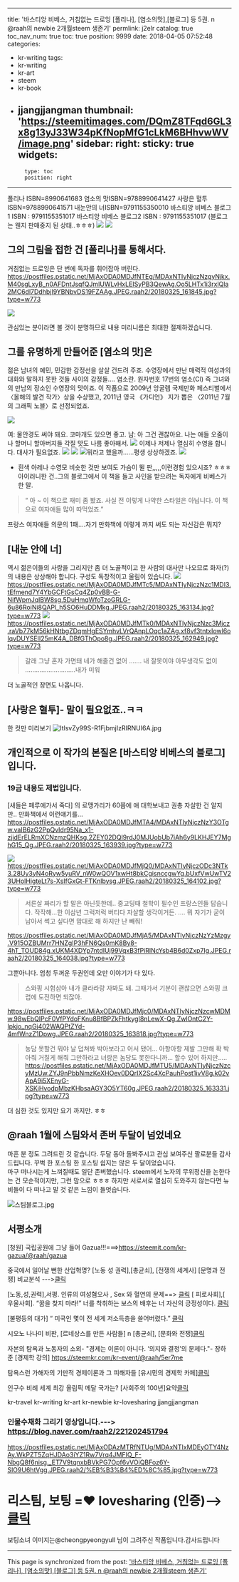 
---
title: '바스티앙 비베스, 거침없는 드로잉 [폴리나], [염소의맛],[블로그] 등 5권. n @raah의  newbie 2개월steem 생존기'
permlink: j2elr
catalog: true
toc_nav_num: true
toc: true
position: 9999
date: 2018-04-05 07:52:48
categories:
- kr-writing
tags:
- kr-writing
- kr-art
- steem
- kr-book
- jjangjjangman
thumbnail: 'https://steemitimages.com/DQmZ8TFqd6GL3x8g13yJ33W34pKfNopMfG1cLkM6BHhvwWV/image.png'
sidebar:
    right:
        sticky: true
widgets:
    -
        type: toc
        position: right
---


폴리나 ISBN=8990641683 
염소의 맛ISBN=9788990641427
사랑은 혈투ISBN=9788990641571
내눈안의 너ISBN=9791155350010
바스티앙 비베스 블로그 1 ISBN : 9791155351017 
 바스티앙 비베스 블로그2 ISBN : 9791155351017 
 (블로그는 웬지 판매중지 된 상태..ㅎㅎㅎ)
![](https://steemitimages.com/DQmZ8TFqd6GL3x8g13yJ33W34pKfNopMfG1cLkM6BHhvwWV/image.png)
![](https://steemitimages.com/DQmbUuWjkgY7TSrzoKPZhSd3G9CPrMKw9yWYTQcTGtYxJZd/image.png)

## 그의 그림을 접한 건 [폴리나]를 통해서다. 
거침없는
드로잉은 단 번에 독자를 휘어잡아 버린다.
https://postfiles.pstatic.net/MjAxODA0MDJfNTEg/MDAxNTIyNjczNzgyNjkx.M40sgLxyB_n0AFDntJsqfQJmIUWLvHxLEISyPB3QewAg.Oo5LHTx1i3rxlQla2MC6dl7DdhbjI9YBNbvDS19FZAAg.JPEG.raah2/20180325_161845.jpg?type=w773

![](https://blogfiles.pstatic.net/MjAxODA0MDJfMTMz/MDAxNTIyNjczNzg1MDM3.bOQimyTVnFxvWuKkwAX3jIDVhWUcsajcDVGkEC1ID-Ig._2rXseM5AjWZ-aWAH4FFWohdN3LpXYWKChsx936qCqEg.JPEG.raah2/20180325_161754.jpg)


관심있는 분이라면 볼 것이 분명하므로 내용 미리니름은 최대한 절제하겠습니다. 

## 그를 유명하게 만들어준 [염소의 맛]은
 젊은 남녀의 예민, 민감한 감정선을 살살 건드려 주죠.
수영장에서 만난 매력적 여성과의 대화와 말하지 못한 것들 사이의 감정들....
염소란. 원자번호 17번의 염소(Cl) 즉 그녀와의 만남의 장소인 수영장의 맛이죠.
  이 작품으로 2009년 앙굴렘 국제만화 페스티벌에서 〈올해의 발견 작가〉상을 수상했고,
 2011년 영국 《가디언》 지가 뽑은 〈2011년 7월의 그래픽 노블〉로 선정되었죠.


![](https://steemitimages.com/DQmbGMK3QLSrAeHcrW5UxgLinG93zZZ3mGjKzXaqbxEsjcV/image.png)

여: 물안경도 써야 돼요. 코마개도 있으면 좋고.
남: 아 그건 괜찮아요. 나는 애들 오줌이나 할머니 할아버지들 각질 맛도 나름 좋아해서.
![](https://steemitimages.com/DQmd2929AhbNTVVJ5naiArYh3ux2NQiAmFRVTRgLkTEBUnw/image.png)
이제나 저제나 열심히 수영을 합니다. 대사가 필요없죠.
![](https://steemitimages.com/DQmYEGEonDoVHpwPZSqCuPneDPESSDwPkjd7dnHhsK3uEss/image.png)
![](https://steemitimages.com/DQmdphdt37unYqbuym6dhRrknEZ2UEBNfwVGXecpG4fmkgP/image.png)
![](https://steemitimages.com/DQmVvRjmEZupwRYkxbM33Cfnh6PtB1sZhKwXD3RB43sQZwL/image.png)뭐라고 했을까......평생 상상하겠죠.
![](https://steemitimages.com/DQmbhWfK6UPh24QaEdYpE7RFZ4XmL8atD5Dq8nmMktWzd79/image.png)


* 흰색 아레나 수영모 비슷한 것만 보여도 가슴이 뛸 판,,,,,이런경험 있으시죠? ㅎㅎㅎ
아이러니한 건..그의 블로그에서 이 책을 들고 사인을 받으려는 독자에게 비베스가 한 말.

> “ 아 ~ 이 책으로 재미 좀 봤죠.
사실 전 이렇게 나약한 스타일은 아닙니다. 
이 책으로 여자애들 많이 따먹었죠.” 

프랑스 여자애들 의문의 1패....자기 만화책에 이렇게 까지 써도 되는 자신감은 뭐지?


## [내눈 안에 너] 
역시 젊은이들의 사랑을 그리지만 좀 더 노골적이고 한 사람의 대사만 나오므로 화자(?)의 내용은 상상해야 합니다. 구성도 독창적이고 울림이 있습니다. 
![](https://steemitimages.com/DQmaYdWtoCfaqupXPbo2V9PsKZXNEkuNc26bYakonWtgiwA/image.png)
https://postfiles.pstatic.net/MjAxODA0MDJfMTc5/MDAxNTIyNjczNzc1MDI3.tEfmend7Y4YbGCFtGsCq4Zp0vBB-G-NifWpmJqlBW8sg.5DuHmqWfoTzoGRLG-6u86RoiNi8QAPl_h5SO6HuDDMkg.JPEG.raah2/20180325_163134.jpg?type=w773
![](https://steemitimages.com/DQmVkC9tZ5LYKFKhe9u4NzpV9qqjCyhFhAiD4fBHMX6aEjX/image.png)
https://postfiles.pstatic.net/MjAxODA0MDJfMTk0/MDAxNTIyNjczNzc3Mjcz.raVb77kM56kHNtbgZDqmHgESYmhvLVrQAnpLOqc1aZAg.xf8vf3tntxIowl6olqvDUYSEII25mK4A_DBfGThOpo8g.JPEG.raah2/20180325_162949.jpg?type=w773

> 갈래
>그냥 혼자 가면돼
>네가 해줄건 없어 
....... 내 잘못이야
아무생각도 없이
>............................내가 미워

더 노골적인 장면도 나옵니다.

## [사랑은 혈투]- 말이 필요없죠..ㅋㅋ
한 컷만 미리보기
![ItlsvZy99S-R1FjbmjIzRIRNUI6A.jpg](https://steemitimages.com/DQmf7Kdqz3tN5hoxoeHWw27y2eJ3gKGFWoRYHU6p3ztXffT/ItlsvZy99S-R1FjbmjIzRIRNUI6A.jpg)


## 개인적으로 이 작가의 본질은 [바스티앙 비베스의 블로그]입니다. 
 ### 19금 내용도 제법입니다. 

[새들은 페루에가서 죽다] 의  로맹가리가 60쯤에 애 대학보내고 권총 자살한 건 알지만..
만화책에서 이런얘기를...
https://postfiles.pstatic.net/MjAxODA0MDJfMTA4/MDAxNTIyNjczNzY3OTgw.vaIB6zG2PpQvIdr95Na_x1-zjidErELRmXCNzmzQHKsg.2ZEY02DQl9rdJ0MJUobUb7iAh6y9LKHJEY7MghG15_Qg.JPEG.raah2/20180325_163939.jpg?type=w773

![](https://steemitimages.com/DQmRxFKjv1HjpWWU1N2xMVdMz7yGsJA9XWfPxcYYt3zCDiP/image.png)
https://postfiles.pstatic.net/MjAxODA0MDJfMjQ0/MDAxNTIyNjczODc3NTk3.28Uy3yN4oRyw5yuRV_nW0wQOV1xwHt8bkCgisnccgwYg.bUxfVwUwTV23UHolHigteLt7s-XsIfGxGt-FTKnlbysg.JPEG.raah2/20180325_164102.jpg?type=w773
> 서른살 짜리가 할 말은 아닌듯한데..
중고딩때 철학이 필수인 프랑스인들 답습니다. 
작작해...한 이삼년 그럭저럭 버티다 자살할 생각이거든. 
....
뭐  자기가 굳이
남아서 썩고 싶다면 맘대로 해 
하지만 난 빼줘!

https://postfiles.pstatic.net/MjAxODA0MDJfMjA5/MDAxNTIyNjczNzYzMzgy.V915OZBUMrr7HNZgIP3hFN6Qs0mK8By8-4hT_TOUD84g.xUKM4XDYp7ntdIUj99VqxB3fPiRlNcYsb4B6d0Zxp7Ig.JPEG.raah2/20180325_164038.jpg?type=w773

그뿐아니다. 
엄청 두꺼운 두권인데 오만 이야기가 다 있다. 

> 스와핑
시험삼아 내가 클라라랑 자봐도 돼. 그때가서 기분이 괜찮으면 스와핑 크럽에 도전하면 되잖아.

https://postfiles.pstatic.net/MjAxODA0MDJfMjc0/MDAxNTIyNjczNzcwMDMw.98wEbQIPcF0VfPYdoFKnu8BfBPZkFhtkygI8nLewX-Qg.ZwlOntC2Y-lpkjo_nqGj402WAQPtZYd-4mfWnzZ1Dpwg.JPEG.raah2/20180325_163818.jpg?type=w773
> 농담
             못할건 뭐야 날 덥쳐봐  박아보라고 어서
됐어...
                    아항아항
제발 그만해
                                      확 박아줘 거칠게 해줘
그만하라고
                                     너랑은 놈당도 못한다니까...
할수 있어 하지만.....
https://postfiles.pstatic.net/MjAxODA0MDJfMTU5/MDAxNTIyNjczNzcyMzUw.ZYJ9nPbbNmzKeXHOev0DQrIX2Sc4XcPauhPost1ivV8g.k02vApA9i5XEnyG-XSKjHvodpMbzKHbsaAGY3O5YT60g.JPEG.raah2/20180325_163331.jpg?type=w773

더 심한 것도 있지만 요기 까지만. ㅎㅎ

## @raah 1월에 스팀와서 존버 두달이 넘었네요
마흔 분 정도 그려드린 것 같습니다.
두달 동아 돌봐주시고 관심 보여주신 팔로분들 감사드립니다.  꾸벅 
한  포스팅 한 포스팅 쉽지는 않은 두 달이었습니다.   
마구 떠나시는게 느껴질때도 일단 존버했습니다. 
 steem에서 노자의 무위정신을 논한다는 건 모순적이지만, 그런 맘으로  ㅎㅎㅎ
하지만 서로서로 열심히 도와주지 않는다면
뉴비들이 다 떠나고 말 것 같은 느낌이 들엇습니다. 

![스팀블로그.jpg](https://steemitimages.com/DQmYGQ6YR9gDwmsDGmyZmmBEd41C8w5A3bcvTkU7UnqzgaQ/%EC%8A%A4%ED%8C%80%EB%B8%94%EB%A1%9C%EA%B7%B8.jpg)

## 서평소개
[청원] 국립공원에 그냥 들어 Gazua!!!===>https://steemit.com/kr-gazua/@raah/gazua

중국에서 일어날 뻔한 산업혁명? [노동 성 권력],[총균쇠], [전쟁의 세계사] [문명과 전쟁] 비교분석 --->[클릭](https://steemit.com/kr-writing/@raah/2y1mc7)


[노동,성,권력],서평. 인류의 여성혐오사 , Sex 와 혈연의 문제==> [클릭](https://steemit.com/kr-writing/@raah/sax)
[ 피로사회],[ 우울사회]. “꿈을 찾지 마라!” 너를 착취하는 보스의 배후는 너 자신의 긍정성이다. [클릭](https://steemit.com/kr-event/@raah/10-n-love-lovesharing)

 [불평등의 대가] “ 미국인 몇이 전 세계 저소득층을 쓸어버렸다.” [클릭](https://steemkr.com/kr-event/@raah/49zftv)

 시오노 나나미 비판, [르네상스를 만든 사람들] n [총균쇠], [문화와 전쟁][클릭](https://steemkr.com/kr-writing/@raah/n)

자본의 탐욕과 노동자의 소외- "경제는 이론이 아니다. ‘의지와 결정’의 문제다."- 장하준 [경제학 강의] 
    https://steemkr.com/kr-event/@raah/5er7me

탐욕스런 가해자의 기만적 경제이론과 그 피해자들 [유시민의 경제학 카페][클릭](https://steemkr.com/kr-event/@raah/2mextn)

인구수 비례 세계 최강 올림픽 메달 국가는? [사회주의 100년]요약[클릭](https://steemkr.com/kr-event/@raah/100)

kr-travel kr-writing kr-art kr-newbie kr-lovesharing jjangjjangman
### 인물수채화 그리기 영상입니다.---> https://blog.naver.com/raah2/221202451794

https://postfiles.pstatic.net/MjAxODAzMTRfNTUg/MDAxNTIxMDEyOTY4NzAy.WkPZT5ZqHJDAo3iYZ1Rw7Vrq4JMFIQ_F-NbgQ8f6nisg._ET7V9tqnxbBVkPG7Opf6vVOiQBFoz6Y-SlO9U6htVgg.JPEG.raah2/%EB%B3%B4%ED%8C%85.jpg?type=w773
# 리스팀, 보팅 =♥ lovesharing  (인증)--> [클릭](https://steemit.com/kr-event/@raah/9-khaiyoui-event-i-will-draw-and-give-your-portrait-n-lovesharing)
보팅소녀 이미지는@cheongpyeongyull 님이 그려주신 작품입니다.감사드립니다

- - -

This page is synchronized from the post: ['바스티앙 비베스, 거침없는 드로잉 [폴리나], [염소의맛],[블로그] 등 5권. n @raah의  newbie 2개월steem 생존기'](https://steemit.com/@raah/j2elr)
